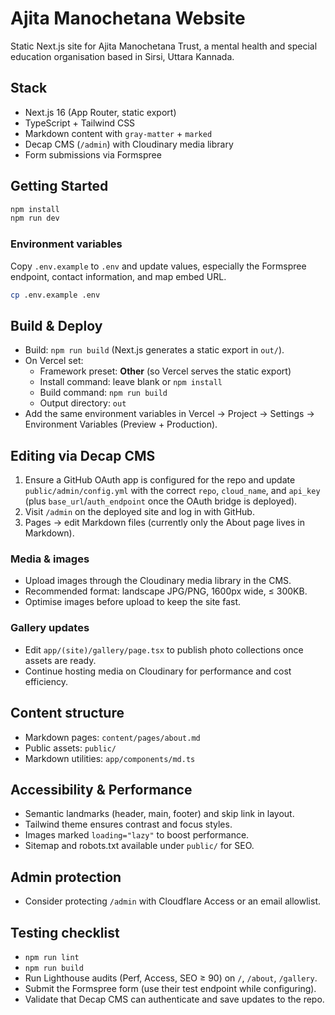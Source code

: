 # Ajita Manochetana Website

Static Next.js site for Ajita Manochetana Trust, a mental health and special education organisation based in Sirsi, Uttara Kannada.

## Stack

- Next.js 16 (App Router, static export)
- TypeScript + Tailwind CSS
- Markdown content with `gray-matter` + `marked`
- Decap CMS (`/admin`) with Cloudinary media library
- Form submissions via Formspree

## Getting Started

```bash
npm install
npm run dev
```

### Environment variables

Copy `.env.example` to `.env` and update values, especially the Formspree endpoint, contact information, and map embed URL.

```bash
cp .env.example .env
```

## Build & Deploy

- Build: `npm run build` (Next.js generates a static export in `out/`).
- On Vercel set:
  - Framework preset: **Other** (so Vercel serves the static export)
  - Install command: leave blank or `npm install`
  - Build command: `npm run build`
  - Output directory: `out`
- Add the same environment variables in Vercel → Project → Settings → Environment Variables (Preview + Production).

## Editing via Decap CMS

1. Ensure a GitHub OAuth app is configured for the repo and update `public/admin/config.yml` with the correct `repo`, `cloud_name`, and `api_key` (plus `base_url`/`auth_endpoint` once the OAuth bridge is deployed).
2. Visit `/admin` on the deployed site and log in with GitHub.
3. Pages → edit Markdown files (currently only the About page lives in Markdown).

### Media & images

- Upload images through the Cloudinary media library in the CMS.
- Recommended format: landscape JPG/PNG, 1600px wide, ≤ 300KB.
- Optimise images before upload to keep the site fast.

### Gallery updates

- Edit `app/(site)/gallery/page.tsx` to publish photo collections once assets are ready.
- Continue hosting media on Cloudinary for performance and cost efficiency.

## Content structure

- Markdown pages: `content/pages/about.md`
- Public assets: `public/`
- Markdown utilities: `app/components/md.ts`

## Accessibility & Performance

- Semantic landmarks (header, main, footer) and skip link in layout.
- Tailwind theme ensures contrast and focus styles.
- Images marked `loading="lazy"` to boost performance.
- Sitemap and robots.txt available under `public/` for SEO.

## Admin protection

- Consider protecting `/admin` with Cloudflare Access or an email allowlist.

## Testing checklist

- `npm run lint`
- `npm run build`
- Run Lighthouse audits (Perf, Access, SEO ≥ 90) on `/`, `/about`, `/gallery`.
- Submit the Formspree form (use their test endpoint while configuring).
- Validate that Decap CMS can authenticate and save updates to the repo.
